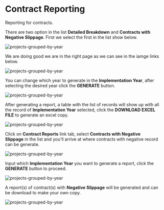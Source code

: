 # Contract Reporting

Reporting for contracts.

There are two option in the list **Detailed Breakdown** and **Contracts with Negative Slippage**. First we select the first in the list show below.

![projects-grouped-by-year](/images/report/contract/contract_reports_option.png)

We are doing good we are in the right page as we can see in the iamge links below.

![projects-grouped-by-year](/images/report/contract/contracts_detailed_breakdown_link.png)

You can change which year to generate in the **Implementation Year**, after selecting the desired year click the **GENERATE** button.

![projects-grouped-by-year](/images/report/contract/contracts_detailed_breakdown_generate.png)

After generating a report, a table with the list of records will show up with all the record of **Implementation Year** selected, click the **DOWNLOAD EXCEL FILE** to generate an excel copy.

![projects-grouped-by-year](/images/report/contract/contracts_detailed_breakdown_download_excel.png)

Click on **Contract Reports** link tab, select **Contracts with Negative Slippage** in the list and you'll arrive at where contracts with negative record can be generate.

![projects-grouped-by-year](/images/report/contract/contracts_with_negative_slippage_link.png)

Input which **Implementation Year** you want to generate a report, click the **GENERATE** button to proceed.

![projects-grouped-by-year](/images/report/contract/contracts_with_negative_slippage_generate.png)

A report(s) of contract(s) with **Negative Slippage** will be generated and can be download to make your own copy.

![projects-grouped-by-year](/images/report/contract/contracts_with_negative_slippage_download_excel.png)
